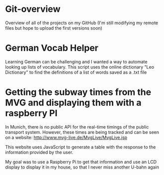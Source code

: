 # Git-overview
Overview of all of the projects on my GitHub
(I'm still modifying my remote files but hope to upload the first versions soon)

# German Vocab Helper
Learning German can be challenging and I wanted a way to automate looking up lists of vocabulary. This script uses the online dictionary "Leo Dictionary" to find the definitions of a list of words saved as a .txt file



# Getting the subway times from the MVG and displaying them with a raspberry PI

In Munich, there is no public API for the real-time timings of the public transport system. However, these times are being tracked and can be seen on a website:
http://www.mvg-live.de/MvgLive/MvgLive.jsp

This website uses JavaScript to generate a table with the response to the information provided by the user.

My goal was to use a Raspberry Pi to get that information and use an LCD display to display it in my house, so that I never miss another U-bahn again
